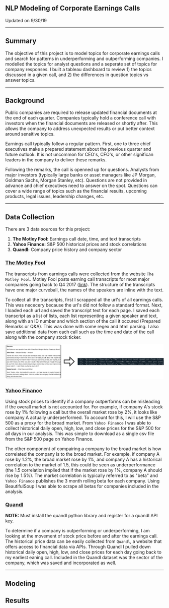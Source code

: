 ## **NLP Modeling of Corporate Earnings Calls**
Updated on 9/30/19

---

## Summary  
The objective of this project is to model topics for corporate earnings calls and search for patterns in underperforming and outperforming companies.  I modelled the topics for analyst questions and a seperate set of topics for company responses.  I built a tableau dashboard to review 1) the topics discussed in a given call, and 2) the differences in question topics vs answer topics.

---

## Background
Public companies are required to release updated financial documents at the end of each quarter.  Companies typically hold a conference call with investors when the financial documents are released or shortly after.  This allows the company to address unexpected results or put better context around sensitive topics.

Earnings call typically follow a regular pattern.  First, one to three chief executives make a prepared statement about the previous quarter and future outlook.  It is not uncommon for CEO's, CFO's, or other significan leaders in the company to deliver these remarks.  

Following the remarks, the call is openned up for questions.  Analysts from major investors (typically large banks or asset managers like JP Morgan, Goldman Sachs, Morgan Stanley, etc).  Questions are not provided in advance and chief executives need to answer on the spot.  Questions can cover a wide range of topics such as the financial results, upcoming products, legal issues, leadership changes, etc.

---

## Data Collection 

There are 3 data sources for this project:
 1. **The Motley Fool:** Earnings call date, time, and text transcripts 
 2. **Yahoo Finance:**  S&P 500 historical prices and stock correlations 
 3. **Quandl:** Company price history and company sector
 
 
### <u>The Motley Fool</u>

The transcripts from earnings calls were collected from  the website `The Motley Fool`.  Motley Fool posts earning call transcripts for most major companies going back to Q4 2017 ([link](https://www.fool.com/earnings-call-transcripts/)).  The structure of the transcripts have one major curveball, the names of the speakers are inline with the text.

To collect all the transcripts, first I scrapped all the url's of all earnings calls.  This was nececery because the url's did not follow a standard format.  Next, I loaded each url and saved the transcript text for each page.  I saved each transcript as a list of lists, each list representing a given speaker and text, along with an ID number and which section of the call it occured (Prepared Remarks or Q&A).  This was done with some regex and html parsing.  I also save additional data from each call such as the time and date of the call along with the company stock ticker.

![screenshot](./images/transcript_sample.png)

### <u>Yahoo Finance</u>

Using stock prices to identify if a company outperforms can be misleading if the overall market is not accounted for.  For example, if company A's stock rose by 1% following a call but the overall market rose by 2%, it looks like company A actually underperformed.  To account for this, I will use the S&P 500 as a proxy for the broad market.  From `Yahoo Finance` I was able to collect historical daily open, high, low, and close prices for the S&P 500 for all days in our analysis.  This was simple to download as a single csv file from the S&P 500 page on Yahoo Finance.

The other component of compairing a company to the broad market is how correlated the company is to the broad market.  For example, if company A rose by 1.2%, the broad market rose by 1%, and company A has a historical correlation to the market of 1.5, this could be seen as underperformance (the 1.5 correlation implied that if the market rose by 1%, company A should rise by 1.5%).  The market correlation is typically referred to as "beta" and `Yahoo Finance` publishes the 3 month rolling beta for each company.  Using BeautifulSoup I was able to scrape all betas for companies included in the analysis.

### <u>Quandl</u>  
**NOTE:**  Must install the quandl python library and register for a quandl API key.

To determine if a company is outperforming or underperforming, I am looking at the movement of stock price before and after the earnings call.  The historical price data can be easily collected from `Quandl`, a website that offers access to financial data via APIs.  Through Quandl I pulled down historical daily open, high, low, and close prices for each day going back to my earliest eaning call.  Included in the Quandl dataset was the sector of the company, which was saved and incorporated as well.

---

## Modeling


## Results